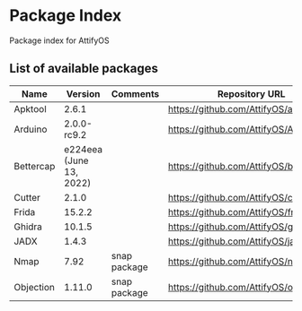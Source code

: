 # Package Index

Package index for AttifyOS

## List of available packages

| Name      | Version                 | Comments     | Repository URL                         |
|-----------|-------------------------|--------------|----------------------------------------|
| Apktool   | 2.6.1                   |              | https://github.com/AttifyOS/apktool    |
| Arduino   | 2.0.0-rc9.2             |              | https://github.com/AttifyOS/ArduinoIDE |
| Bettercap | e224eea (June 13, 2022) |              | https://github.com/AttifyOS/bettercap  |
| Cutter    | 2.1.0                   |              | https://github.com/AttifyOS/cutter     |
| Frida     | 15.2.2                  |              | https://github.com/AttifyOS/frida      |
| Ghidra    | 10.1.5                  |              | https://github.com/AttifyOS/ghidra     |
| JADX      | 1.4.3                   |              | https://github.com/AttifyOS/jadx       |
| Nmap      | 7.92                    | snap package | https://github.com/AttifyOS/nmap       |
| Objection | 1.11.0                  | snap package | https://github.com/AttifyOS/objection  |
